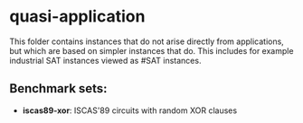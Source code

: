 # quasi-application
This folder contains instances that do not arise directly from applications, but which are based on simpler instances that do.
This includes for example industrial SAT instances viewed as #SAT instances.

## Benchmark sets:

* __iscas89-xor__: ISCAS'89 circuits with random XOR clauses